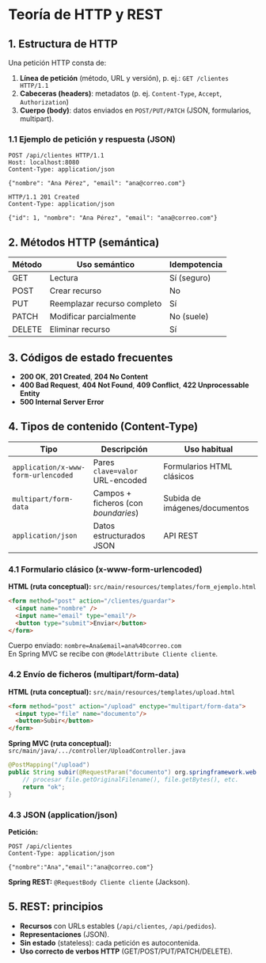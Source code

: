 # Teoría de HTTP y REST

## 1. Estructura de HTTP
Una petición HTTP consta de:
1) **Línea de petición** (método, URL y versión), p. ej.: `GET /clientes HTTP/1.1`  
2) **Cabeceras (headers)**: metadatos (p. ej. `Content-Type`, `Accept`, `Authorization`)  
3) **Cuerpo (body)**: datos enviados en `POST/PUT/PATCH` (JSON, formularios, multipart).

### 1.1 Ejemplo de petición y respuesta (JSON)
```
POST /api/clientes HTTP/1.1
Host: localhost:8080
Content-Type: application/json

{"nombre": "Ana Pérez", "email": "ana@correo.com"}
```
```
HTTP/1.1 201 Created
Content-Type: application/json

{"id": 1, "nombre": "Ana Pérez", "email": "ana@correo.com"}
```

## 2. Métodos HTTP (semántica)
| Método  | Uso semántico                       | Idempotencia |
|---------|-------------------------------------|--------------|
| GET     | Lectura                              | Sí (seguro)  |
| POST    | Crear recurso                        | No           |
| PUT     | Reemplazar recurso completo          | Sí           |
| PATCH   | Modificar parcialmente               | No (suele)   |
| DELETE  | Eliminar recurso                     | Sí           |

## 3. Códigos de estado frecuentes
- **200 OK**, **201 Created**, **204 No Content**  
- **400 Bad Request**, **404 Not Found**, **409 Conflict**, **422 Unprocessable Entity**  
- **500 Internal Server Error**

## 4. Tipos de contenido (Content-Type)
| Tipo                               | Descripción                                   | Uso habitual                                |
|------------------------------------|-----------------------------------------------|---------------------------------------------|
| `application/x-www-form-urlencoded`| Pares `clave=valor` URL-encoded               | Formularios HTML clásicos                    |
| `multipart/form-data`              | Campos + ficheros (con *boundaries*)          | Subida de imágenes/documentos                |
| `application/json`                 | Datos estructurados JSON                      | API REST                                     |

### 4.1 Formulario clásico (x-www-form-urlencoded)
**HTML (ruta conceptual):** `src/main/resources/templates/form_ejemplo.html`
```html
<form method="post" action="/clientes/guardar">
  <input name="nombre" />
  <input name="email" type="email"/>
  <button type="submit">Enviar</button>
</form>
```
Cuerpo enviado: `nombre=Ana&email=ana%40correo.com`  
En Spring MVC se recibe con `@ModelAttribute Cliente cliente`.

### 4.2 Envío de ficheros (multipart/form-data)
**HTML (ruta conceptual):** `src/main/resources/templates/upload.html`
```html
<form method="post" action="/upload" enctype="multipart/form-data">
  <input type="file" name="documento"/>
  <button>Subir</button>
</form>
```
**Spring MVC (ruta conceptual):** `src/main/java/.../controller/UploadController.java`
```java
@PostMapping("/upload")
public String subir(@RequestParam("documento") org.springframework.web.multipart.MultipartFile file) {
    // procesar file.getOriginalFilename(), file.getBytes(), etc.
    return "ok";
}
```

### 4.3 JSON (application/json)
**Petición:**
```http
POST /api/clientes
Content-Type: application/json

{"nombre":"Ana","email":"ana@correo.com"}
```
**Spring REST:** `@RequestBody Cliente cliente` (Jackson).

## 5. REST: principios
- **Recursos** con URLs estables (`/api/clientes`, `/api/pedidos`).
- **Representaciones** (JSON).
- **Sin estado** (stateless): cada petición es autocontenida.
- **Uso correcto de verbos HTTP** (GET/POST/PUT/PATCH/DELETE).
